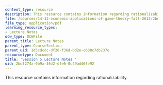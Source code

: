 ```yaml
---
content_type: resource
description: This resource contains information regarding rationalizability.
file: /courses/14-12-economic-applications-of-game-theory-fall-2012/2bdf274a0b9a16d2dfe60c49add6fe92_MIT14_12F12_chapter5.pdf
file_type: application/pdf
learning_resource_types:
- Lecture Notes
ocw_type: OCWFile
parent_title: Lecture Notes
parent_type: CourseSection
parent_uid: 1d5cdcdc-df20-f36d-bd2e-c608c7db237e
resourcetype: Document
title: 'Session 5 Lecture Notes '
uid: 2bdf274a-0b9a-16d2-dfe6-0c49add6fe92
---
```

This resource contains information regarding rationalizability.

